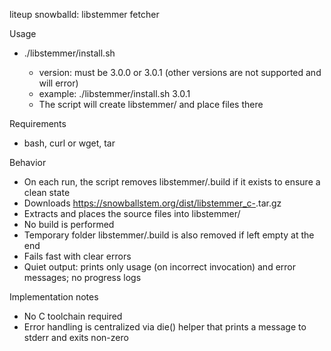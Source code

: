 liteup snowballd: libstemmer fetcher

Usage
- ./libstemmer/install.sh <version>
  - version: must be 3.0.0 or 3.0.1 (other versions are not supported and will error)
  - example: ./libstemmer/install.sh 3.0.1
  - The script will create libstemmer/<version> and place files there

Requirements
- bash, curl or wget, tar

Behavior
- On each run, the script removes libstemmer/.build if it exists to ensure a clean state
- Downloads https://snowballstem.org/dist/libstemmer_c-<version>.tar.gz
- Extracts and places the source files into libstemmer/<version>
- No build is performed
- Temporary folder libstemmer/.build is also removed if left empty at the end
- Fails fast with clear errors
- Quiet output: prints only usage (on incorrect invocation) and error messages; no progress logs

Implementation notes
- No C toolchain required
- Error handling is centralized via die() helper that prints a message to stderr and exits non-zero
